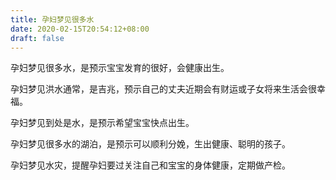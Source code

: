```yaml
---
title: 孕妇梦见很多水
date: 2020-02-15T20:54:12+08:00
draft: false
---
```


孕妇梦见很多水，是预示宝宝发育的很好，会健康出生。

孕妇梦见洪水通常，是吉兆，预示自己的丈夫近期会有财运或子女将来生活会很幸福。

孕妇梦见到处是水，是预示希望宝宝快点出生。

孕妇梦见很多水的湖泊，是预示可以顺利分娩，生出健康、聪明的孩子。

孕妇梦见水灾，提醒孕妇要过关注自己和宝宝的身体健康，定期做产检。
